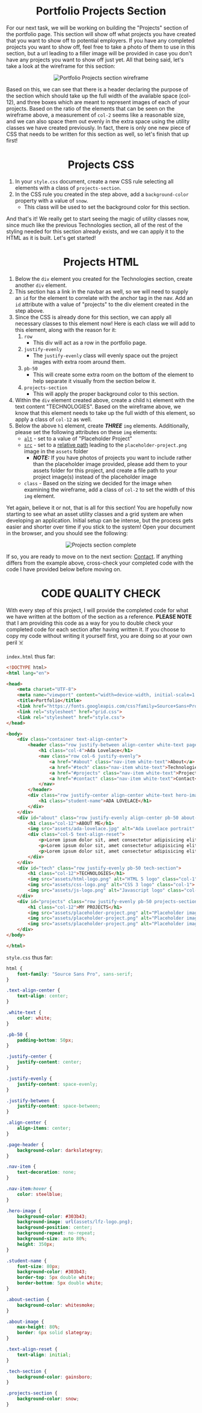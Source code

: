 # <div align="center">Portfolio Projects Section</div>

For our next task, we will be working on building the "Projects" section of the portfolio page. This section will show off what projects you have created that you want to show off to potential employers. If you have any completed projects you want to show off, feel free to take a photo of them to use in this section, but a url leading to a filler image will be provided in case you don't have any projects you want to show off just yet. All that being said, let's take a look at the wireframe for this section:

<p align="center">
  <img src="assets/readme_assets/projects-wireframe.png" alt="Portfolio Projects section wireframe">
</p>

Based on this, we can see that there is a header declaring the purpose of the section which should take up the full width of the available space (col-12), and three boxes which are meant to represent images of each of your projects. Based on the ratio of the elements that can be seen on the wireframe above, a measurement of `col-2` seems like a reasonable size, and we can also space them out evenly in the extra space using the utility classes we have created previously. In fact, there is only one new piece of CSS that needs to be written for this section as well, so let's finish that up first!

# <div align="center">Projects CSS</div>

1. In your `style.css` document, create a new CSS rule selecting all elements with a class of `projects-section`.
1. In the CSS rule you created in the step above, add a `background-color` property with a value of `snow`.
    - This class will be used to set the background color for this section.

And that's it! We really get to start seeing the magic of utility classes now, since much like the previous Technologies section, all of the rest of the styling needed for this section already exists, and we can apply it to the HTML as it is built. Let's get started!

# <div align="center">Projects HTML</div>

1. Below the `div` element you created for the Technologies section, create another `div` element.
1. This section has a link in the navbar as well, so we will need to supply an `id` for the element to correlate with the anchor tag in the nav. Add an `id` attribute with a value of "projects" to the div element created in the step above.
1. Since the CSS is already done for this section, we can apply all necessary classes to this element now! Here is each class we will add to this element, along with the reason for it:
    1. `row`
        - This div will act as a row in the portfolio page.
    1. `justify-evenly`
        - The `justify-evenly` class will evenly space out the project images with extra room around them.
    1. `pb-50`
        - This will create some extra room on the bottom of the element to help separate it visually from the section below it.
    1. `projects-section`
        - This will apply the proper background color to this section.
1. Within the `div` element created above, create a child `h1` element with the text content "TECHNOLOGIES". Based on the wireframe above, we know that this element needs to take up the full width of this element, so apply a class of `col-12` as well.
1. Below the above `h1` element, create ***THREE*** `img` elements. Additionally, please set the following attributes on these `img` elements:
    - [`alt`](https://www.w3schools.com/tags/att_img_alt.asp) - set to a value of "Placeholder Project"
    - [`src`](https://www.w3schools.com/tags/att_img_src.asp) - set to a [relative path](https://www.w3schools.com/html/html_filepaths.asp) leading to the `placeholder-project.png` image in the `assets` folder
        - ***NOTE:*** If you have photos of projects you want to include rather than the placeholder image provided, please add them to your assets folder for this project, and create a file path to your project image(s) instead of the placeholder image
    - `class` - Based on the sizing we decided for the image when examining the wireframe, add a class of `col-2` to set the width of this `img` element.

Yet again, believe it or not, that is all for this section! You are hopefully now starting to see what an asset utility classes and a grid system are when developing an application. Initial setup can be intense, but the process gets easier and shorter over time if you stick to the system! Open your document in the browser, and you should see the following:

<p align="center">
  <img src="assets/readme_assets/projects-complete.gif" alt="Projects section complete">
</p>

If so, you are ready to move on to the next section: [Contact](CONTACT.md). If anything differs from the example above, cross-check your completed code with the code I have provided below before moving on.

# <div align="center">CODE QUALITY CHECK</div>

With every step of this project, I will provide the completed code for what we have written at the bottom of the section as a reference. **PLEASE NOTE** that I am providing this code as a way for you to double check your completed code for each section after having written it. If you choose to copy my code without writing it yourself first, you are doing so at your own peril ☠️

`index.html` thus far:

```html
<!DOCTYPE html>
<html lang="en">

<head>
    <meta charset="UTF-8">
    <meta name="viewport" content="width=device-width, initial-scale=1.0">
    <title>Portfolio</title>
    <link href="https://fonts.googleapis.com/css?family=Source+Sans+Pro:300,600&display=swap" rel="stylesheet">
    <link rel="stylesheet" href="grid.css">
    <link rel="stylesheet" href="style.css">
</head>

<body>
    <div class="container text-align-center">
        <header class="row justify-between align-center white-text page-header">
            <h1 class="col-4">Ada Lovelace</h1>
            <nav class="row col-6 justify-evenly">
                <a href="#about" class="nav-item white-text">About</a>
                <a href="#tech" class="nav-item white-text">Technologies</a>
                <a href="#projects" class="nav-item white-text">Projects</a>
                <a href="#contact" class="nav-item white-text">Contact</a>
            </nav>
        </header>
        <div class="row justify-center align-center white-text hero-image">
            <h1 class="student-name">ADA LOVELACE</h1>
        </div>
    </div>
    <div id="about" class="row justify-evenly align-center pb-50 about-section">
        <h1 class="col-12">ABOUT ME</h1>
        <img src="assets/ada-lovelace.jpg" alt="Ada Lovelace portrait" class="about-image col-3">
        <div class="col-5 text-align-reset">
            <p>Lorem ipsum dolor sit, amet consectetur adipisicing elit. Facere minus voluptatibus, deserunt nostrum enim commodi rerum provident architecto sint tenetur. Consequatur quia officiis atque exercitationem magnam, quo minus dolorem saepe.</p>
            <p>Lorem ipsum dolor sit, amet consectetur adipisicing elit. Facere minus voluptatibus, deserunt nostrum enim commodi rerum provident architecto sint tenetur. Consequatur quia officiis atque exercitationem magnam, quo minus dolorem saepe.</p>
            <p>Lorem ipsum dolor sit, amet consectetur adipisicing elit. Facere minus voluptatibus, deserunt nostrum enim commodi rerum provident architecto sint tenetur. Consequatur quia officiis atque exercitationem magnam, quo minus dolorem saepe.</p>
        </div>
    </div>
    <div id="tech" class="row justify-evenly pb-50 tech-section">
        <h1 class="col-12">TECHNOLOGIES</h1>
        <img src="assets/html-logo.png" alt="HTML 5 logo" class="col-1">
        <img src="assets/css-logo.png" alt="CSS 3 logo" class="col-1">
        <img src="assets/js-logo.png" alt="Javascript logo" class="col-1">
    </div>
    <div id="projects" class="row justify-evenly pb-50 projects-section">
        <h1 class="col-12">MY PROJECTS</h1>
        <img src="assets/placeholder-project.png" alt="Placeholder image" class="col-2">
        <img src="assets/placeholder-project.png" alt="Placeholder image" class="col-2">
        <img src="assets/placeholder-project.png" alt="Placeholder image" class="col-2">
    </div>
</body>

</html>
```

`style.css` thus far:

```css
html {
    font-family: "Source Sans Pro", sans-serif;
}

.text-align-center {
    text-align: center;
}

.white-text {
    color: white;
}

.pb-50 {
    padding-bottom: 50px;
}

.justify-center {
    justify-content: center;
}

.justify-evenly {
    justify-content: space-evenly;
}

.justify-between {
    justify-content: space-between;
}

.align-center {
    align-items: center;
}

.page-header {
    background-color: darkslategrey;
}

.nav-item {
    text-decoration: none;
}

.nav-item:hover {
    color: steelblue;
}

.hero-image {
    background-color: #303b43;
    background-image: url(assets/lfz-logo.png);
    background-position: center;
    background-repeat: no-repeat;
    background-size: auto 80%;
    height: 350px;
}

.student-name {
    font-size: 80px;
    background-color: #303b43;
    border-top: 5px double white;
    border-bottom: 5px double white;
}

.about-section {
    background-color: whitesmoke;
}

.about-image {
    max-height: 80%;
    border: 6px solid slategray;
}

.text-align-reset {
    text-align: initial;
}

.tech-section {
    background-color: gainsboro;
}

.projects-section {
    background-color: snow;
}
```
